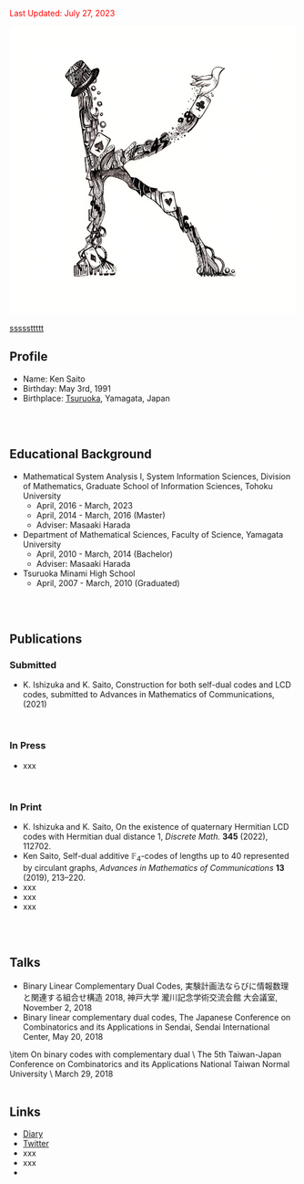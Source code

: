 <script type="text/javascript" async src="https://cdnjs.cloudflare.com/ajax/libs/mathjax/2.7.7/MathJax.js?config=TeX-MML-AM_CHTML">
</script>
<script type="text/x-mathjax-config">
 MathJax.Hub.Config({
 tex2jax: {
 inlineMath: [['$', '$'] ],
 displayMath: [ ['$$','$$'], ["\\[","\\]"] ]
 }
 });
</script>

<div id="pdfjs_view"></div>
<style>
    #pdfjs_view canvas{
        width: 100%;
        display: block;
    }
</style>
 
<!-- pdf.jsのURL -->
<script src="/common/js/pdfjs-dist/build/pdf.js"></script>
 
<script>
    //ここにPDFのURL
    var url = "20230510_cv_ksaito.pdf";
 
    var pdfjsLib = window['pdfjs-dist/build/pdf'];
 
    // pdf.worker.js のURL
    pdfjsLib.GlobalWorkerOptions.workerSrc
    = "/common/js/pdfjs-dist/build/pdf.worker.js";
 
    var loadingTask = pdfjsLib.getDocument(url);
    var pdfjs_target = document.getElementById('pdfjs_view');
     
    var page_w = 1000;
    var scale = 1;
 
    loadingTask.promise.then(
        function (pdf) {
            for( var i=1; i<=pdf._pdfInfo.numPages; i++ ){
 
                pdf.getPage(i).then(function (page) {
                     
                    //横幅を1000pxに調整
                    page_w = page._pageInfo.view[2];
                    scale = 1000 / page_w;
                     
 
                    var viewport = page.getViewport({ scale: scale });
                    var canvas = document.createElement("canvas");
                    var context = canvas.getContext("2d");
                    canvas.width = viewport.width;
                    canvas.height = viewport.height;
 
                    var renderContext = {
                        canvasContext: context,
                        viewport: viewport,
                    };
                    pdfjs_target.appendChild(canvas);
                    page.render(renderContext);
                });
            }
        }
    );
</script>

<font color="red">Last Updated: July 27, 2023</font>

![Ken Saito](IMG_2677.JPG)

[sssssttttt](20230727.md)

## Profile
- Name: Ken Saito
- Birthday: May 3rd, 1991
- Birthplace: [Tsuruoka](https://www.city.tsuruoka.lg.jp/), Yamagata, Japan
<br />
<br />


## Educational Background
- Mathematical System Analysis I, System Information Sciences, Division of Mathematics, Graduate School of Information Sciences, Tohoku University
  * April, 2016 - March, 2023
  * April, 2014 - March, 2016 (Master)
  * Adviser: Masaaki Harada
- Department of Mathematical Sciences, Faculty of Science, Yamagata University
  * April, 2010 - March, 2014 (Bachelor)
  * Adviser: Masaaki Harada
- Tsuruoka Minami High School
  * April, 2007 - March, 2010 (Graduated)
<br />
<br />


## Publications
### Submitted
- K. Ishizuka and K. Saito, Construction for both self-dual codes and LCD codes, submitted to Advances in Mathematics of Communications, (2021)
<br />


### In Press
- xxx
<br />


### In Print
- K. Ishizuka and K. Saito, On the existence of quaternary Hermitian LCD codes with Hermitian dual distance $1$,
  *Discrete Math.* **345** (2022), 112702.
- Ken Saito, Self-dual additive $\mathbb{F}_4$-codes of lengths up to $40$ represented by circulant graphs, *Advances in Mathematics of Communications* **13** (2019), 213–220.
- xxx
- xxx
- xxx
<br />
<br />


## Talks
- Binary Linear Complementary Dual Codes, 実験計画法ならびに情報数理と関連する組合せ構造 2018, 神戸大学 瀧川記念学術交流会館 大会議室, November 2, 2018
- Binary linear complementary dual codes, The Japanese Conference on Combinatorics and its Applications in Sendai, Sendai International Center, May 20, 2018


\item On binary codes with complementary dual \\
The 5th Taiwan-Japan Conference on Combinatorics and its Applications
National Taiwan Normal University \\
March 29, 2018
<br />
<br />


## Links
- [Diary](https://acrobat.adobe.com/link/review?uri=urn:aaid:scds:US:fbaadbdb-fd98-3b5c-898d-9f0b6bb4278e)
- [Twitter](https://twitter.com/ksaito495)
- xxx
- xxx
- 
